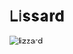# Lissard
![lizzard](https://github.com/MirelleB/Lissard/assets/18212997/51ff4e69-f737-463e-b555-78d6b1da5636)
